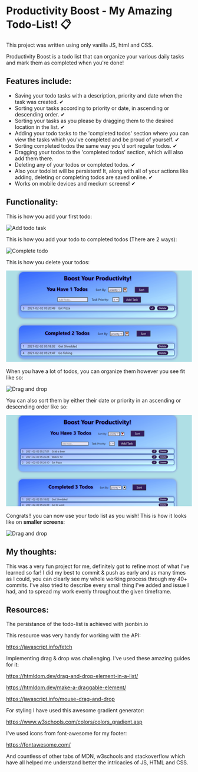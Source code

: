 # Productivity Boost - My Amazing Todo-List! 📋

This project was written using only vanilla JS, html and CSS.

Productivity Boost is a todo list that can organize your various daily tasks and mark them as completed when you're done!

## Features include:

- Saving your todo tasks with a description, priority and date when the task was created. ✔
- Sorting your tasks according to priority or date, in ascending or descending order. ✔
- Sorting your tasks as you please by dragging them to the desired location in the list. ✔
- Adding your todo tasks to the 'completed todos' section where you can view the tasks which you've completed and be proud of yourself. ✔
- Sorting completed todos the same way you'd sort regular todos. ✔
- Dragging your todos to the 'completed todos' section, which will also add them there.
- Deleting any of your todos or completed todos. ✔
- Also your todolist will be persistent! It, along with all of your actions like adding, deleting or completing todos are saved online. ✔
- Works on mobile devices and medium screens! ✔

## Functionality:

This is how you add your first todo:

![Add todo task](/gifs/demo1.gif)

This is how you add your todo to completed todos (There are 2 ways):

![Complete todo](/gifs/demo2.gif)

This is how you delete your todos:

![Delete todo](/gifs/demo3.gif)

When you have a lot of todos, you can organize them however you see fit like so:

![Drag and drop](/gifs/demo4.gif)

You can also sort them by either their date or priority in an ascending or descending order like so:

![Drag and drop](/gifs/demo5.gif)

Congrats!! you can now use your todo list as you wish! This is how it looks like on **smaller screens**:

![Drag and drop](/gifs/demo6.gif)

## My thoughts:

This was a very fun project for me, definitely got to refine most of what I've learned so far! I did my best to commit & push as early and as many times as I could, you can clearly see my whole working process through my 40+ commits. I've also tried to describe every small thing I've added and issue I had, and to spread my work evenly throughout the given timeframe.

## Resources:

The persistance of the todo-list is achieved with jsonbin.io

This resource was very handy for working with the API:

https://javascript.info/fetch

Implementing drag & drop was challenging. I've used these amazing guides for it:

https://htmldom.dev/drag-and-drop-element-in-a-list/

https://htmldom.dev/make-a-draggable-element/

https://javascript.info/mouse-drag-and-drop

For styling I have used this awesome gradient generator:

https://www.w3schools.com/colors/colors_gradient.asp

I've used icons from font-awesome for my footer:

https://fontawesome.com/

And countless of other tabs of MDN, w3schools and stackoverflow which have all helped me understand better the intricacies of JS, HTML and CSS.

